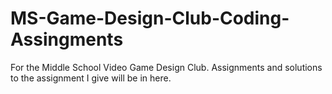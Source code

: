 # MS-Game-Design-Club-Coding-Assingments
For the Middle School Video Game Design Club. Assignments and solutions to the assignment I give will be in here.

